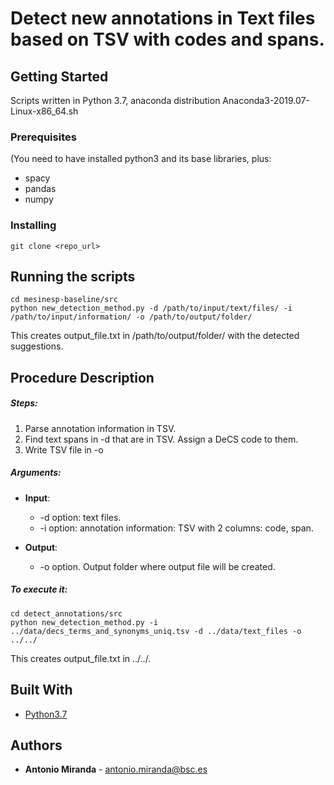 # Detect new annotations in Text files based on TSV with codes and spans.

## Getting Started

Scripts written in Python 3.7, anaconda distribution Anaconda3-2019.07-Linux-x86_64.sh

### Prerequisites

(You need to have installed python3 and its base libraries, plus:
+ spacy
+ pandas
+ numpy

### Installing

```
git clone <repo_url>
```

## Running the scripts

```
cd mesinesp-baseline/src
python new_detection_method.py -d /path/to/input/text/files/ -i /path/to/input/information/ -o /path/to/output/folder/
```
This creates output_file.txt in /path/to/output/folder/ with the detected suggestions.

## Procedure Description

##### Steps:
1. Parse annotation information in TSV.
2. Find text spans in -d that are in TSV. Assign a DeCS code to them.
3. Write TSV file in -o

##### Arguments:
+ **Input**: 
	+ -d option: text files.
	+ -i option: annotation information: TSV with 2 columns: code, span.

+ **Output**: 
	+ -o option. Output folder where output file will be created.



##### To execute it: 
```
cd detect_annotations/src
python new_detection_method.py -i ../data/decs_terms_and_synonyms_uniq.tsv -d ../data/text_files -o ../../
```
This creates output_file.txt in ../../.


## Built With

* [Python3.7](https://www.anaconda.com/distribution/)

## Authors

* **Antonio Miranda** - antonio.miranda@bsc.es


